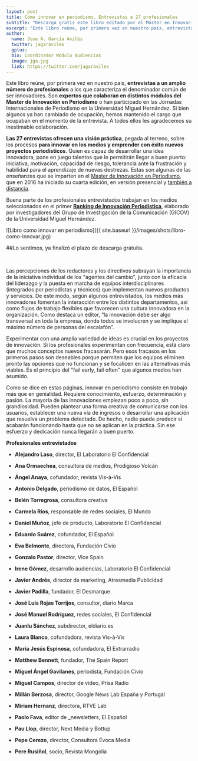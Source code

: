 ```yaml
---
layout: post
title: Cómo innovar en periodismo. Entrevistas a 27 profesionales
subtitle: "Descarga gratis este libro editado por el Máster en Innovación en Periodismo"
excerpt: "Este libro reúne, por primera vez en nuestro país, entrevistas a un amplio número de profesionales a los que caracteriza el denominador común de ser innovadores. Son expertos que colaboran en distintos módulos del Master de Innovación en Periodismo o han participado en las Jornadas Internacionales de Periodismo en la Universidad Miguel Hernández. Si bien algunos ya han cambiado de ocupación, hemos mantenido el cargo que ocupaban en el momento de la entrevista. A todos ellos les agradecemos su inestimable colaboración."
author:
  name: Jose A. García Avilés
  twitter: jagaraviles
  gplus:  
  bio: Coordinador Módulo Audiencias
  image: jga.jpg
  link: https://twitter.com/jagaraviles
---
```

Este libro reúne, por primera vez en nuestro país, **entrevistas a un amplio número de profesionales** a los que caracteriza el denominador común de ser innovadores. Son **expertos que colaboran en distintos módulos del Master de Innovación en Periodismo** o han participado en las Jornadas Internacionales de Periodismo en la Universidad Miguel Hernández. Si bien algunos ya han cambiado de ocupación, hemos mantenido el cargo que ocupaban en el momento de la entrevista. A todos ellos les agradecemos su inestimable colaboración.

**Las 27 entrevistas ofrecen una visión práctica**, pegada al terreno, sobre los procesos **para innovar en los medios y emprender con éxito nuevos proyectos periodísticos**. Quien es capaz de desarrollar una idea innovadora, pone en juego talentos que le permitirán llegar a buen puerto: iniciativa, motivación, capacidad de riesgo, tolerancia ante la frustración y habilidad para el aprendizaje de nuevas destrezas. Estas son algunas de las enseñanzas que se imparten en el [Master de Innovación en Periodismo](http://mip.umh.es/), que en 2016 ha iniciado su cuarta edición, en versión presencial y [también a distancia](http://mipx.edx.umh.es/).

Buena parte de los profesionales entrevistados trabajan en los medios seleccionados en el primer **[Ranking de Innovación Periodística](http://mip.umh.es/ranking/)**, elaborado por investigadores del Grupo de Investigación de la Comunicación (GICOV) de la Universidad Miguel Hernández.

![Libro como innovar en periodismo]({{ site.baseurl }}/images/shots/libro-como-innovar.jpg)

##Lo sentimos, ya finalizó el plazo de descarga gratuita.

<br>

Las percepciones de los redactores y los directivos subrayan la importancia de la iniciativa individual de los "agentes del cambio", junto con la eficacia del liderazgo y la puesta en marcha de equipos interdisciplinares (integrados por periodistas y técnicos) que implementan nuevos productos y servicios. De este modo, según algunos entrevistados, los medios más innovadores fomentan la interacción entre los distintos departamentos, así como flujos de trabajo flexibles que favorecen una cultura innovadora en la organización. Como destaca un editor, “la innovación debe ser algo transversal en toda la empresa, donde todos se involucren y se implique el máximo número de personas del escalafón”.

Experimentar con una amplia variedad de ideas es crucial en los proyectos de innovación. Si los profesionales experimentan con frecuencia, está claro que muchos conceptos nuevos fracasarán. Pero esos fracasos en los primeros pasos son deseables porque permiten que los equipos eliminen pronto las opciones que no funcionan y se focalicen en las alternativas más viables. Es el principio del "fail early, fail often" que algunos medios han asumido.

Como se dice en estas páginas, innovar en periodismo consiste en trabajo más que en genialidad. Requiere conocimiento, esfuerzo, determinación y pasión. La mayoría de las innovaciones empiezan poco a poco, sin grandiosidad. Pueden plantear una forma creativa de comunicarse con los usuarios, establecer una nueva vía de ingresos o desarrollar una aplicación que resuelva un problema detectado. De hecho, nadie puede predecir si acabarán funcionando hasta que no se aplican en la práctica. Sin ese esfuerzo y dedicación nunca llegarán a buen puerto.
 

**Profesionales entrevistados**

* **Alejandro Laso**, director, El Laboratorio El Confidencial                    	

* **Ana Ormaechea**, consultora de medios, Prodigioso Volcán                	

* **Ángel Anaya**, cofundador, revista Vis-à-Vis                                             	

* **Antonio Delgado**, periodismo de datos, El Español                               	

* **Belén Torregrosa**, consultora creativa                                                     	

* **Carmela Ríos**, responsable de redes sociales, El Mundo

* **Daniel Muñoz**, jefe de producto, Laboratorio El Confidencial

* **Eduardo Suárez**, cofundador, El Español

* **Eva Belmonte**, directora, Fundación Civio

* **Gonzalo Pastor**, director, Vice Spain

* **Irene Gómez**, desarrollo audiencias, Laboratorio El Confidencial

* **Javier Andrés**, director de marketing, Atresmedia Publicidad

* **Javier Padilla**, fundador, El Desmarque

* **José Luis Rojas Torrijos**, consultor, diario Marca

* **José Manuel Rodríguez**, redes sociales, El Confidencial

* **Juanlu Sánchez**, subdirector, eldiario.es

* **Laura Blanco**, cofundadora, revista Vis-à-Vis

* **María Jesús Espinosa**, cofundadora, El Extrarradio

* **Matthew Bennett**, fundador, The Spain Report

* **Miguel Ángel Gavilanes**, periodista, Fundación Civio

* **Miguel Campos**, director de vídeo, Prisa Radio

* **Millán Berzosa**, director, Google News Lab España y Portugal

* **Miriam Hernanz**, directora, RTVE Lab

* **Paolo Fava**, editor de _newsletters, El Español

* **Pau Llop**, director, Next Media y Bottup

* **Pepe Cerezo**, director, Consultora Évoca Media

* **Pere Rusiñol**, socio, Revista Mongolia
 

 

